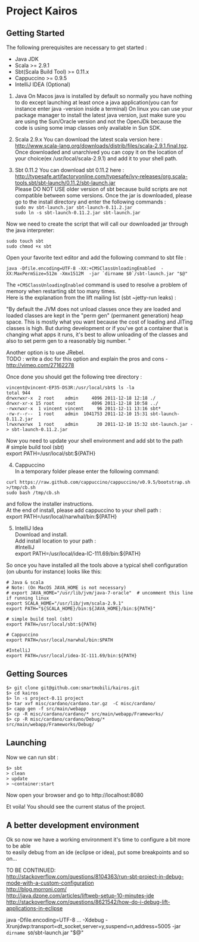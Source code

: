 Project Kairos
==============

Getting Started
---------------
The following prerequisites are necessary to get started :

* Java JDK
* Scala >= 2.9.1
* Sbt(Scala Build Tool) >= 0.11.x
* Cappuccino >= 0.9.5
* IntelliJ IDEA (Optional)

1) Java 
On Macos java is installed by default so normally you have nothing to do except launching at least once a java application(you can for instance enter java -version inside a terminal)
On linux you can use your package manager to install the latest java version, just make sure you are
using the Sun/Oracle version and not the OpenJDk because the code is using some imap classes only
available in Sun SDK.

2) Scala 2.9.x
You can download the latest scala version here : http://www.scala-lang.org/downloads/distrib/files/scala-2.9.1.final.tgz.  
Once downloaded and unarchived you can copy it on the location of your choice(ex /usr/local/scala-2.9.1) and add it to your shell path.

3) Sbt 0.11.2
You can download sbt 0.11.2 here : http://typesafe.artifactoryonline.com/typesafe/ivy-releases/org.scala-tools.sbt/sbt-launch/0.11.2/sbt-launch.jar  
Please DO NOT USE older version of sbt because build scripts are not compatible between some versions. 
Once the jar is downloaded, please go to the install directory and enter the following commands :  
`sudo mv sbt-launch.jar sbt-launch-0.11.2.jar`  
`sudo ln -s sbt-launch-0.11.2.jar sbt-launch.jar`  

Now we need to create the script that will call our downloaded jar through the java interpreter:  

`sudo touch sbt`  
`sudo chmod +x sbt`  

Open your favorite text editor and add the following command to sbt file :  

    java -Dfile.encoding=UTF-8 -XX:+CMSClassUnloadingEnabled  -XX:MaxPermSize=512m -Xmx1512M  -jar `dirname $0`/sbt-launch.jar "$@"

The `+CMSClassUnloadingEnabled` command is used to resolve a problem of memory when restarting sbt too many times.  
Here is the explanation from the lift mailing list (sbt ~jetty-run leaks) :

"By default the JVM does not unload classes once they are loaded and loaded 
classes are kept in the "perm gen" (permanent generation) heap space.  This 
is mostly what you want because the cost of loading and JITing classes is 
high.  But during development or if you've got a container that is changing 
what apps it runs, it's best to allow unloading of the classes and also to 
set perm gen to a reasonably big number. "

Another option is to use JRebel.  
TODO : write a doc for this option and explain the pros and cons - http://vimeo.com/27162278

Once done you should get the following tree directory :  

    vincent@vincent-EP35-DS3R:/usr/local/sbt$ ls -la  
    total 944  
    drwxrwxr-x  2 root    admin     4096 2011-12-18 12:18 ./  
    drwxr-xr-x 15 root    root      4096 2011-12-18 10:58 ../  
    -rwxrwxr-x  1 vincent vincent     96 2011-12-11 13:16 sbt*  
    -rw-r--r--  1 root    admin  1041753 2011-12-10 15:31 sbt-launch-0.11.2.jar  
    lrwxrwxrwx  1 root    admin       20 2011-12-10 15:32 sbt-launch.jar -> sbt-launch-0.11.2.jar  

Now you need to update your shell environment and add sbt to the path  
    # simple build tool (sbt)  
    export PATH=/usr/local/sbt:${PATH}  

4) Cappuccino  
In a temporary folder please enter the following command:  
  
`curl https://raw.github.com/cappuccino/cappuccino/v0.9.5/bootstrap.sh >/tmp/cb.sh`  
`sudo bash /tmp/cb.sh`  

and follow the installer instructions.  
At the end of install, please add cappuccino to your shell path :  
    export PATH=/usr/local/narwhal/bin:${PATH}  

5) IntelliJ Idea  
Download and install.  
Add install location to your path :  
    #IntelliJ  
    export PATH=/usr/local/idea-IC-111.69/bin:${PATH}  



So once you have installed all the tools above a typical shell configuration (on ubuntu for instance) looks like this:  


    # Java & scala  
    # Note: (On MacOS JAVA_HOME is not necessary)
    # export JAVA_HOME="/usr/lib/jvm/java-7-oracle"  # uncomment this line if running linux
    export SCALA_HOME="/usr/lib/jvm/scala-2.9.1"  
    export PATH="${SCALA_HOME}/bin:${JAVA_HOME}/bin:${PATH}"  

    # simple build tool (sbt)  
    export PATH=/usr/local/sbt:${PATH}  

    # Cappuccino  
    export PATH=/usr/local/narwhal/bin:$PATH  

    #IntelliJ  
    export PATH=/usr/local/idea-IC-111.69/bin:${PATH}  

Getting Sources  
---------------  
  
`$> git clone git@github.com:smartmobili/kairos.git`  
`$> cd kairos`  
`$> ln -s project-0.11 project`  
`$> tar xvf misc/cardano/cardano.tar.gz  -C misc/cardano/`  
`$> capp gen -f src/main/webapp`  
`$> cp -R misc/cardano/cardano/* src/main/webapp/Frameworks/`  
`$> cp -R misc/cardano/cardano/Debug/* src/main/webapp/Frameworks/Debug/`  



Launching
---------------

Now we can run sbt :  

`$> sbt`  
`> clean`  
`> update`  
`> ~container:start`  

Now open your browser and go to http://localhost:8080  

Et voila! You should see the current status of the project.  

A better development environment
---------------
Ok so now we have a working environment it's time to configure a bit more to be able  
to easily debug from an ide (eclipse or idea), put some breakpoints and so on...  

TO BE CONTINUED:  
http://stackoverflow.com/questions/8104363/run-sbt-project-in-debug-mode-with-a-custom-configuration  
http://blog.morroni.com/  
http://java.dzone.com/articles/liftweb-setup-10-minutes-ide  
http://stackoverflow.com/questions/8621542/how-do-i-debug-lift-applications-in-eclipse  

java -Dfile.encoding=UTF-8 ... -Xdebug -Xrunjdwp:transport=dt_socket,server=y,suspend=n,address=5005 -jar `dirname $0`/sbt-launch.jar "$@"  




